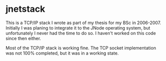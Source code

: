 # jnetstack

This is a TCP/IP stack I wrote as part of my thesis for my BSc in 2006-2007. Initially I was planing to integrate it to the JNode operating system, but unfortunately I never had the time to do so. I haven't worked on this code since then either.

Most of the TCP/IP stack is working fine. The TCP socket implementation was not 100% completed, but it was in a working state.
